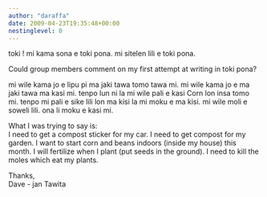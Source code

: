```yaml
---
author: "daraffa"
date: 2009-04-23T19:35:48+00:00
nestinglevel: 0
---
```

toki ! mi kama sona e toki pona. mi sitelen lili e toki pona.  
  
Could group members comment on my first attempt at writing in toki pona?  
  
mi wile kama jo e lipu pi ma jaki tawa tomo tawa mi. mi wile kama jo e ma jaki tawa ma kasi mi. tenpo lun ni la mi wile pali e kasi Corn lon insa tomo mi. tenpo mi pali e sike lili lon ma kisi la mi moku e ma kisi. mi wile moli e soweli lili. ona li moku e kasi mi.  
  
What I was trying to say is:  
I need to get a compost sticker for my car. I need to get compost for my garden. I want to start corn and beans indoors (inside my house) this month. I will fertilize when I plant (put seeds in the ground). I need to kill the moles which eat my plants.  
  
Thanks,  
Dave - jan Tawita